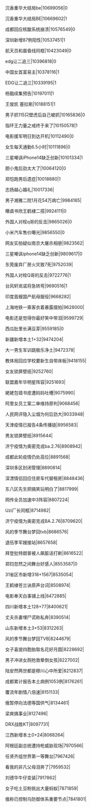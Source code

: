 沉香重华大结局be|10699056|0

沉香重华大结局BE|10669602|1

成都回应核酸系统崩溃|10576549|0

深圳新增87例阳性|10537451|1

航天员和晨昏线同框|10423049|0

edg让二追三|10396818|0

中国女首富易主|10378116|1

EDG让二追三|10339195|1

杨戬续集预告|10197011|1

王俊凯 塞拉斯|10188151|1

男子抓115只壁虎后自己被抓|10165836|0

指环王力量之戒终于来了|10150578|1

电影援军明日到达开机|10112490|0

女生每天通勤6.5小时|10111896|0

三星嘲讽iPhone14缺乏创新|10101334|1

胆小鬼后劲太大了|10064120|0

郑恺跑男后遗症|10018880|1

志扬越心婚礼|10017336|

男子湘雅二院1月花54万病亡|9984165|

曝虞书欣王鹤棣二搭|9924111|0

外国人对栓q哥的反击|9865026|0

小米汽车售价曝光|9856550|0

网友实拍疑似南京大屠杀相册|9823562|

三星嘲讽iphone14缺乏创新|9809617|0

东莞废弃厂房火灾致7死|9752039|

外国人对栓Q哥的反击|9722776|1

台风轩岚诺将急转弯|9690516|1

印度首艘国产航母服役|9668282|

上海地铁一乘客衣着暴露摆拍|9628000|

电影还是觉得你最好笑中带泪|9599729|

西瓜肚里长满豆芽|9559185|0

新疆新增本土1+32|9474204|

大一男生军训跳极乐净土|9472378|

教体局回应学校要新生自带床板|9418155|

女友锁屏壁纸|9252760|

联盟嘉年华明星阵容|9251693|

姥姥包错书皮遭妈妈吐槽|9075990|

阿里女员工案二审维持原判|9068456|

人民网评隐入尘烟为何后劲大|9033948|

天津疫情已报告4条传播链|8956583|

男友锁屏壁纸|8915644|

济宁疫情为奥密克戎ba.2.76|8908942|

成都此轮疫情仍处高位|8891568|

深圳多区封闭管理|8890814|

深漂情侣回应住房车代替租房|8848436|

东八区先生把搞笑玩明白了|8817999|

网传全员加速中3阵容|8807224|

Uzi厂长同框|8714982|

济宁疫情为奥密克戎BA.2.76|8709620|

风的季节舞台梦回tvb|8686576|

退伍季军嫂接站|8657658|

拜登批特朗普被人飙脏话打断|8616522|

郑钧忽然之间舞台好感人|8553587|0

31省区市新增318+1567|8535054|

王鹤棣苍兰诀原声台词|8508974|

电影奉天白事铺上线|8472885|

四川新增本土128+77|8400621|

丈夫杀妻埋尸谎称私奔|8390514|

山东新增本土3+53|8312263|

风的季节舞台梦回TVB|8244679|

女子喜提四胞胎取名花好月圆|8228692|

男子冲进女厕抢救晕倒女孩|8227002|

陆安然两世都是穆川心中所爱|8212837|

成都累计报告本土病例1053例|8176261|

覆流年剧情八倍速|8151133|

俄暂停向法德等国供气|8134461|

梁爽搞事业|8127496|

DRX战胜KT|8097731|

江西新增本土0+24|8068264|

阿根廷副总统遭持枪威胁现场|7970566|

任贤齐组世界第一等舞台|7967426|

看我的非凡父母泪奔了|7959532|

刘德华牛仔变装|7917862|

女子吃土豆粉挑出大量蚂蚁|7871859|

俄称已控制乌防御体系重要节点|7841801|


